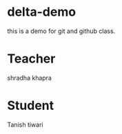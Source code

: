 # delta-demo
this is a demo for git and github class.

# Teacher 
shradha khapra

# Student
Tanish tiwari
